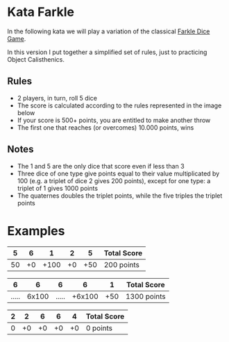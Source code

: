 Kata Farkle
====

In the following kata we will play a variation of the classical [Farkle Dice Game](https://en.wikipedia.org/wiki/Farkle).  

In this version I put together a simplified set of rules, just to practicing Object Calisthenics.  

Rules
---

* 2 players, in turn, roll 5 dice
* The score is calculated according to the rules represented in the image below
* If your score is 500+ points, you are entitled to make another throw
* The first one that reaches (or overcomes) 10.000 points, wins

Notes
---
* The 1 and 5 are the only dice that score even if less than 3
* Three dice of one type give points equal to their value multiplicated by 100 
  (e.g. a triplet of dice 2 gives 200 points), except for one type: a triplet of 1 gives 1000 points
* The quaternes doubles the triplet points, while the five triples the triplet points

Examples
===


| 5     | 6     | 1     | 2     | 5     | Total Score |  
|-------|-------|-------|-------|-------|-------------|  
| 50    | +0    | +100  | +0    | +50   | 200 points  |  


| 6     | 6     | 6     | 6     | 1     | Total Score |  
|-------|-------|-------|-------|-------|-------------|  
| ..... | 6x100 | ..... |+6x100 | +50   | 1300 points |  


| 2     | 2     | 6     | 6     | 4     | Total Score |  
|-------|-------|-------|-------|-------|-------------|  
| 0     | +0    | +0    |+0     | +0    | 0 points    |  

